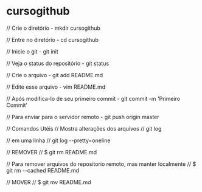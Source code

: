 # cursogithub

// Crie o diretório - mkdir cursogithub

// Entre no diretório - cd cursogithub

// Inicie o git - git init

// Veja o status do repositório - git status

// Crie o arquivo - git add README.md

// Edite esse arquivo - vim README.md

// Após modifica-lo de seu primeiro commit - git commit -m 'Primeiro Commit'

// Para enviar para o servidor remoto - git push origin master


// Comandos Utéis 
// Mostra alterações dos arquivos
// git log 

// em uma linha
// git log --pretty=oneline

// REMOVER
// $ git rm README.md

// Para remover arquivos do repositorio remoto, mas manter localmente
// $ git rm --cached README.md

// MOVER
// $ git mv README.md
